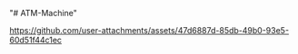 "# ATM-Machine" 


https://github.com/user-attachments/assets/47d6887d-85db-49b0-93e5-60d51f44c1ec

